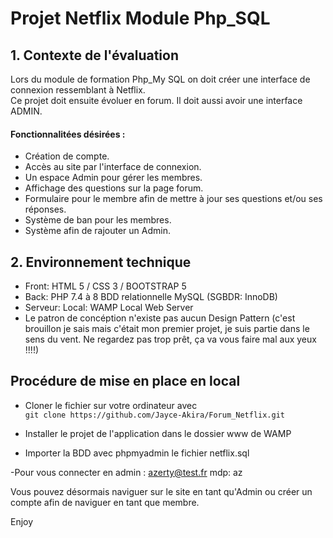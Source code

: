 # Projet Netflix Module Php_SQL

## 1. Contexte de l'évaluation 
Lors du module de formation Php_My SQL on doit créer une interface de connexion ressemblant à Netflix.  
Ce projet doit ensuite évoluer en forum.
Il doit aussi avoir une interface ADMIN.

#### Fonctionnalitées désirées :
- Création de compte.
- Accès au site par l'interface de connexion.
- Un espace Admin pour gérer les membres.
- Affichage des questions sur la page forum.
- Formulaire pour le membre afin de mettre à jour ses questions et/ou ses réponses.
- Système de ban pour les membres.
- Système afin de rajouter un Admin.


## 2. Environnement technique

- Front: HTML 5 / CSS 3 / BOOTSTRAP 5
- Back: PHP 7.4 à 8 BDD relationnelle MySQL (SGBDR: InnoDB)
- Serveur: Local: WAMP Local Web Server
- Le patron de concéption n'existe pas aucun Design Pattern (c'est brouillon je sais mais c'était mon premier projet, je suis partie dans le sens du vent. Ne regardez pas trop prêt, ça va vous faire mal aux yeux !!!!) 


## Procédure de mise en place en local

- Cloner le fichier sur votre ordinateur avec  
  `git clone https://github.com/Jayce-Akira/Forum_Netflix.git`
- Installer le projet de l'application dans le dossier www de WAMP

- Importer la BDD avec phpmyadmin le fichier netflix.sql  

-Pour vous connecter en admin : azerty@test.fr mdp: az

Vous pouvez désormais naviguer sur le site en tant qu'Admin ou créer un compte afin de naviguer en tant que membre.

Enjoy